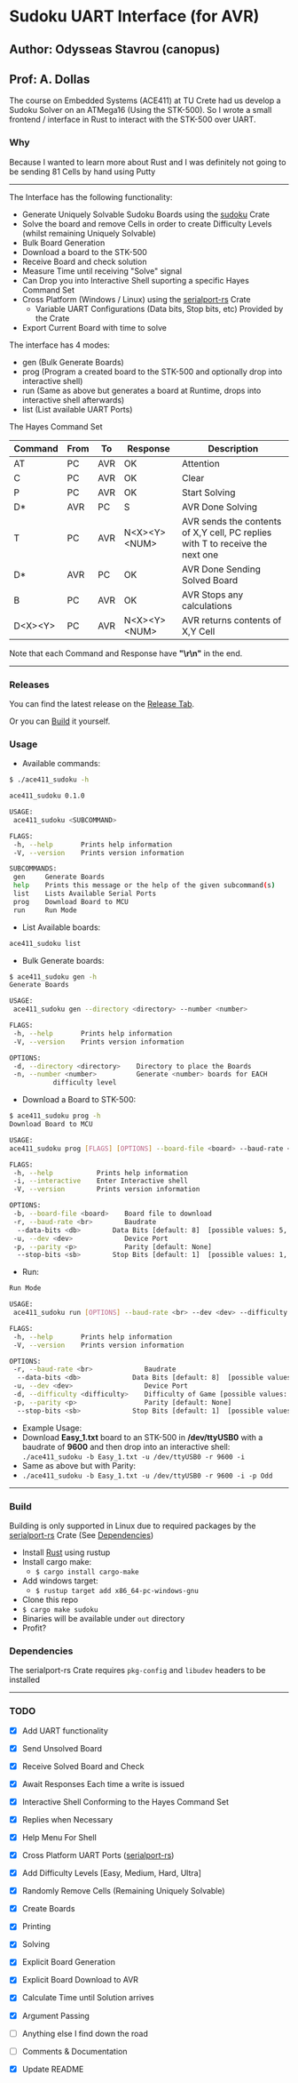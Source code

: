 # Sudoku UART Interface (for AVR)

## Author: Odysseas Stavrou (canopus)

## Prof: A. Dollas

The course on Embedded Systems (ACE411) at TU Crete had us develop a Sudoku Solver on an ATMega16 (Using the STK-500). So I wrote a small frontend / interface in Rust to interact with the STK-500 over UART.

### Why

Because I wanted to learn more about Rust and I was definitely not going to be sending 81 Cells by hand using Putty

---

The Interface has the following functionality:

- Generate Uniquely Solvable Sudoku Boards using the [sudoku](https://crates.io/crates/sudoku) Crate
- Solve the board and remove Cells in order to create Difficulty Levels (whilst remaining Uniquely Solvable)
- Bulk Board Generation
- Download a board to the STK-500
- Receive Board and check solution
- Measure Time until receiving "Solve" signal
- Can Drop you into Interactive Shell suporting a specific Hayes Command Set
- Cross Platform (Windows / Linux) using the [serialport-rs](https://crates.io/crates/serialport) Crate
  - Variable UART Configurations (Data bits, Stop bits, etc) Provided by the Crate
- Export Current Board with time to solve

The interface has 4 modes:

- gen (Bulk Generate Boards)
- prog (Program a created board to the STK-500 and optionally drop into interactive shell)
- run (Same as above but generates a board at Runtime, drops into interactive shell afterwards)
- list (List available UART Ports)

The Hayes Command Set

| Command | From | To | Response | Description |
|-|-|-|-|-|
|AT|PC|AVR|OK|Attention|
|C|PC|AVR|OK|Clear|
|P|PC|AVR|OK|Start Solving|
|D*|AVR|PC|S|AVR Done Solving|
|T|PC|AVR|N\<X>\<Y>\<NUM>|AVR sends the contents of X,Y cell, PC replies with T to receive the next one|
|D*|AVR|PC|OK|AVR Done Sending Solved Board|
|B|PC|AVR|OK|AVR Stops any calculations|
|D\<X>\<Y>|PC|AVR|N\<X>\<Y>\<NUM>|AVR returns contents of X,Y Cell

Note that each Command and Response have **"\r\n"** in the end.

---

### Releases

You can find the latest release on the [Release Tab](https://github.com/the-rectifier/ace411_sudoku/releases).

Or you can [Build](#Build) it yourself.

### Usage

- Available commands:

 ```bash
 $ ./ace411_sudoku -h

 ace411_sudoku 0.1.0

 USAGE:
  ace411_sudoku <SUBCOMMAND>

 FLAGS:
  -h, --help       Prints help information
  -V, --version    Prints version information

 SUBCOMMANDS:
  gen     Generate Boards
  help    Prints this message or the help of the given subcommand(s)
  list    Lists Available Serial Ports
  prog    Download Board to MCU
  run     Run Mode
 ```

- List Available boards:

 ```bash
 ace411_sudoku list
 ```

- Bulk Generate boards:

 ```bash
 $ ace411_sudoku gen -h
 Generate Boards

 USAGE:
  ace411_sudoku gen --directory <directory> --number <number>

 FLAGS:
  -h, --help       Prints help information
  -V, --version    Prints version information

 OPTIONS:
  -d, --directory <directory>    Directory to place the Boards
  -n, --number <number>          Generate <number> boards for EACH
            difficulty level
 ```

- Download a Board to STK-500:

 ```bash
 $ ace411_sudoku prog -h
 Download Board to MCU

 USAGE:
 ace411_sudoku prog [FLAGS] [OPTIONS] --board-file <board> --baud-rate <br> --dev <dev>

 FLAGS:
  -h, --help           Prints help information
  -i, --interactive    Enter Interactive shell
  -V, --version        Prints version information

 OPTIONS:
  -b, --board-file <board>    Board file to download
  -r, --baud-rate <br>        Baudrate
   --data-bits <db>        Data Bits [default: 8]  [possible values: 5, 6, 7, 8]
  -u, --dev <dev>             Device Port
  -p, --parity <p>            Parity [default: None]
   --stop-bits <sb>        Stop Bits [default: 1]  [possible values: 1, 2]
 ```

- Run:

 ```bash ./ace411_sudoku run -h
 Run Mode

 USAGE:
  ace411_sudoku run [OPTIONS] --baud-rate <br> --dev <dev> --difficulty <difficulty>

 FLAGS:
  -h, --help       Prints help information
  -V, --version    Prints version information

 OPTIONS:
  -r, --baud-rate <br>             Baudrate
   --data-bits <db>             Data Bits [default: 8]  [possible values: 5, 6, 7, 8]
  -u, --dev <dev>                  Device Port
  -d, --difficulty <difficulty>    Difficulty of Game [possible values: Easy, Medium, Hard, Ultra]
  -p, --parity <p>                 Parity [default: None]
   --stop-bits <sb>             Stop Bits [default: 1]  [possible values: 1, 2]
 ```

- Example Usage:
- Download **Easy_1.txt** board to an STK-500 in **/dev/ttyUSB0** with a baudrate of **9600** and then drop into an interactive shell:
`./ace411_sudoku -b Easy_1.txt -u /dev/ttyUSB0 -r 9600 -i`
- Same as above but with Parity:
- `./ace411_sudoku -b Easy_1.txt -u /dev/ttyUSB0 -r 9600 -i -p Odd`

---

### Build

Building is only supported in Linux due to required packages by the [serialport-rs](https://crates.io/crates/serialport) Crate (See [Dependencies](#Dependencies))

- Install [Rust](https://www.rust-lang.org/learn/get-started) using rustup
- Install cargo make:
  - `$ cargo install cargo-make`
- Add windows target:
  - `$ rustup target add x86_64-pc-windows-gnu`
- Clone this repo
- `$ cargo make sudoku`
- Binaries will be available under `out` directory
- Profit?

### Dependencies

The serialport-rs Crate requires `pkg-config` and `libudev` headers to be installed

---

### TODO

- [X] Add UART functionality

- [X] Send Unsolved Board

- [X] Receive Solved Board and Check

- [X] Await Responses Each time a write is issued

- [X] Interactive Shell Conforming to the Hayes Command Set

- [X] Replies when Necessary

- [X] Help Menu For Shell

- [X] Cross Platform UART Ports ([serialport-rs](https://github.com/Susurrus/serialport-rs))

- [X] Add Difficulty Levels [Easy, Medium, Hard, Ultra]

- [X] Randomly Remove Cells (Remaining Uniquely Solvable)

- [X] Create Boards

- [X] Printing

- [X] Solving

- [X] Explicit Board Generation

- [X] Explicit Board Download to AVR

- [X] Calculate Time until Solution arrives

- [X] Argument Passing

- [ ] Anything else I find down the road

- [ ] Comments & Documentation

- [X] Update README
